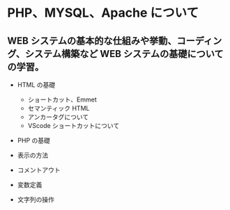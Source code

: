 # PHP、MYSQL、Apache について

## WEB システムの基本的な仕組みや挙動、コーディング、システム構築など WEB システムの基礎についての学習。

- HTML の基礎

  - ショートカット、Emmet
  - セマンティック HTML
  - アンカータグについて
  - VScode ショートカットについて

- PHP の基礎
- 表示の方法
- コメントアウト
- 変数定義
- 文字列の操作